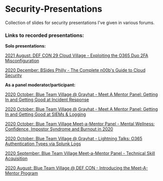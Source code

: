 # Security-Presentations
Collection of slides for security presentations I've given in various forums.

<b><h3>Links to recorded presentations:</h3></b>


<b>Solo presentations:</b>

[2021 August: DEF CON 29 Cloud Village - Exploiting the O365 Duo 2FA Misconfiguration](https://youtu.be/D77aJug_-aQ)

[2020 December: BSides Philly - The Complete n00b's Guide to Cloud Security](https://youtu.be/ZfyWJOgEWYc)


<b>As a panel moderator/participant:</b>

[2020 October: Blue Team Village @ Grayhat - Meet A Mentor Panel: Getting In and Getting Good at Incident Response](https://youtu.be/a515BgPuLk4)

[2020 October: Blue Team Village @ Grayhat - Meet A Mentor Panel: Getting In and Getting Good at SIEMs & Logging](https://youtu.be/7KFFvtCPH_c)

[2020 October: Blue Team Village Meet-a-Mentor Panel - Mental Wellness: Confidence, Impostor Syndrome and Burnout in 2020](https://youtu.be/Ejjb3APyqSo?t=701)

[2020 October: Blue Team Village @ Grayhat - Lightning Talks: O365 Authentication Types via Splunk Logs](https://youtu.be/Zpk5WwnEJoY?t=1675)

[2020 September: Blue Team Village Meet-a-Mentor Panel - Technical Skill Acquisition](https://youtu.be/DnPA1m4cNVk?t=1160)

[2020 August: Blue Team Village @ DEF CON - Introducing the Meet-A-Mentor Program](https://youtu.be/pyRRi3W9CEM)
